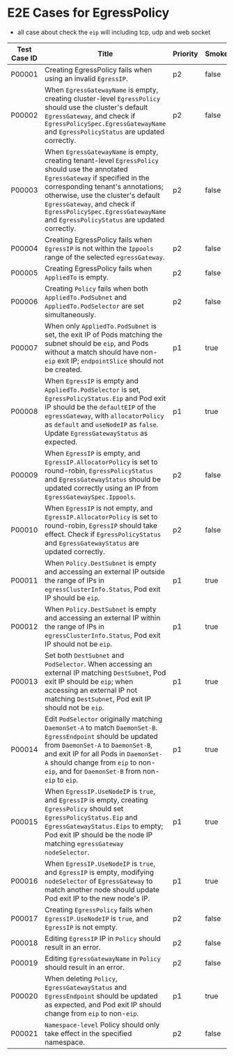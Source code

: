 # E2E Cases for EgressPolicy

- all case about check the `eip` will including tcp, udp and web socket

| Test Case ID | Title                                                                                                                                                                                                                                                                               | Priority | Smoke | Status | Others |
|--------------|-------------------------------------------------------------------------------------------------------------------------------------------------------------------------------------------------------------------------------------------------------------------------------------|----------|-------|--------|--------|
| P00001       | Creating EgressPolicy fails when using an invalid `EgressIP`.                                                                                                                                                                                                                       | p2       | false | done   |        |
| P00002       | When `EgressGatewayName` is empty, creating cluster-level `EgressPolicy` should use the cluster's default `EgressGateway`, and check if `EgressPolicySpec.EgressGatewayName` and `EgressPolicyStatus` are updated correctly.                                                        | p2       | false | done   |        |
| P00003       | When `EgressGatewayName` is empty, creating tenant-level `EgressPolicy` should use the annotated `EgressGateway` if specified in the corresponding tenant's annotations; otherwise, use the cluster's default `EgressGateway`, and check if `EgressPolicySpec.EgressGatewayName` and `EgressPolicyStatus` are updated correctly. | p2       | false | done   |        |
| P00004       | Creating EgressPolicy fails when `EgressIP` is not within the `Ippools` range of the selected `egressGateway`.                                                                                                                                                                    | p2       | false | done   |        |
| P00005       | Creating EgressPolicy fails when `AppliedTo` is empty.                                                                                                                                                                                                                              | p2       | false | done   |        |
| P00006       | Creating `Policy` fails when both `AppliedTo.PodSubnet` and `AppliedTo.PodSelector` are set simultaneously.                                                                                                                                                                       | p2       | false | done   |        |
| P00007       | When only `AppliedTo.PodSubnet` is set, the exit IP of Pods matching the subnet should be `eip`, and Pods without a match should have non-`eip` exit IP; `endpointSlice` should not be created.                                                                          | p1       | true  | done   |        |
| P00008       | When `EgressIP` is empty and `AppliedTo.PodSelector` is set, `EgressPolicyStatus.Eip` and Pod exit IP should be the `defaultEIP` of the `egressGateway`, with `allocatorPolicy` as `default` and `useNodeIP` as `false`. Update `EgressGatewayStatus` as expected.              | p1       | true  | done   |        |
| P00009       | When `EgressIP` is empty, and `EgressIP.AllocatorPolicy` is set to round-robin, `EgressPolicyStatus` and `EgressGatewayStatus` should be updated correctly using an IP from `EgressGatewaySpec.Ippools`.                                                                     | p2       | false | done   |        |
| P00010       | When `EgressIP` is not empty, and `EgressIP.AllocatorPolicy` is set to round-robin, `EgressIP` should take effect. Check if `EgressPolicyStatus` and `EgressGatewayStatus` are updated correctly.                                                                              | p2       | false | done |        |
| P00011       | When `Policy.DestSubnet` is empty and accessing an external IP outside the range of IPs in `egressClusterInfo.Status`, Pod exit IP should be `eip`.                                                                                                                           | p1       | true  | done   |        |
| P00012       | When `Policy.DestSubnet` is empty and accessing an external IP within the range of IPs in `egressClusterInfo.Status`, Pod exit IP should not be `eip`.                                                                                                                       | p1       | true  | done   |        |
| P00013       | Set both `DestSubnet` and `PodSelector`. When accessing an external IP matching `DestSubnet`, Pod exit IP should be `eip`; when accessing an external IP not matching `DestSubnet`, Pod exit IP should not be `eip`.                                                        | p1       | true  | done   |        |
| P00014       | Edit `PodSelector` originally matching `DaemonSet-A` to match `DaemonSet-B`. `EgressEndpoint` should be updated from `DaemonSet-A` to `DaemonSet-B`, and exit IP for all Pods in `DaemonSet-A` should change from `eip` to non-`eip`, and for `DaemonSet-B` from non-`eip` to `eip`.              | p1       | true  | done   |        |
| P00015       | When `EgressIP.UseNodeIP` is `true`, and `EgressIP` is empty, creating `EgressPolicy` should set `EgressPolicyStatus.Eip` and `EgressGatewayStatus.Eips` to empty; Pod exit IP should be the node IP matching `egressGateway` `nodeSelector`.                                       | p1       | true  | done   |        |
| P00016       | When `EgressIP.UseNodeIP` is `true`, and `EgressIP` is empty, modifying `nodeSelector` of `EgressGateway` to match another node should update Pod exit IP to the new node's IP.                                                                                              | p1       | true  | done   |        |
| P00017       | Creating `EgressPolicy` fails when `EgressIP.UseNodeIP` is `true`, and `EgressIP` is not empty.                                                                                                                                                                                 | p2       | false | done   |        |
| P00018       | Editing `EgressIP` IP in `Policy` should result in an error.                                                                                                                                                                                                                        | p2       | false | done   |        |
| P00019       | Editing `EgressGatewayName` in `Policy` should result in an error.                                                                                                                                                                                                                 | p2       | false | done   |        |
| P00020       | When deleting `Policy`, `EgressGatewayStatus` and `EgressEndpoint` should be updated as expected, and Pod exit IP should change from `eip` to non-`eip`.                                                                                                                   | p1       | true  | done   |        |
| P00021       | `Namespace-level` Policy should only take effect in the specified namespace.                                                                                                                                                                                                       | p2       | false | done   |        |
